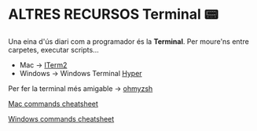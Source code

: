 # ALTRES RECURSOS **Terminal 📟**

Una eina d'ús diari com a programador és la **Terminal**. Per moure'ns entre carpetes, executar scripts...

- Mac -> [ITerm2](https://iterm2.com/index.html)
- Windows -> Windows Terminal [Hyper](https://hyper.is/)

Per fer la terminal més amigable -> [ohmyzsh](https://ohmyz.sh/)

[Mac commands cheatsheet](https://www.makeuseof.com/tag/mac-terminal-commands-cheat-sheet/)

[Windows commands cheatsheet](http://www.cs.columbia.edu/~sedwards/classes/2015/1102-fall/Command%20Prompt%20Cheatsheet.pdf)
